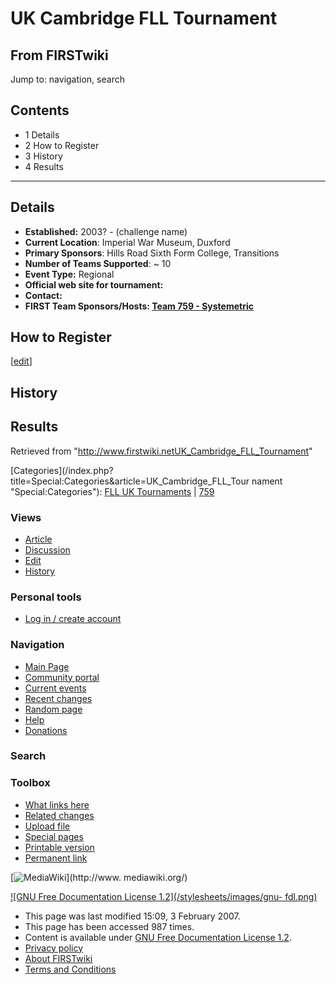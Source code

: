 # UK Cambridge FLL Tournament

## From FIRSTwiki

Jump to: navigation, search

## Contents

- 1 Details
- 2 How to Register
- 3 History
- 4 Results

--------------------------------------------------------------------------------

## Details

- **Established:** 2003? - (challenge name)
- **Current Location**: Imperial War Museum, Duxford
- **Primary Sponsors**: Hills Road Sixth Form College, Transitions
- **Number of Teams Supported**: ~ 10
- **Event Type:** Regional
- **Official web site for tournament:** 
- **Contact:** 
- **FIRST Team Sponsors/Hosts: [Team 759 - Systemetric](759 "759")**

## How to Register

[[edit](/index.php?title=UK_Cambridge_FLL_Tournament&action=edit&section=3 "Edit section: History")]

## History

## Results

Retrieved from "<http://www.firstwiki.netUK_Cambridge_FLL_Tournament>"

[Categories](/index.php?title=Special:Categories&article=UK_Cambridge_FLL_Tour
nament "Special:Categories"): [FLL UK Tournaments](Category:FLL_UK_Tournaments "Category:FLL UK
Tournaments") | [759](Category:759 "Category:759")

### Views

- [Article](UK_Cambridge_FLL_Tournament)
- [Discussion](/index.php?title=Talk:UK_Cambridge_FLL_Tournament&action=edit)
- [Edit](/index.php?title=UK_Cambridge_FLL_Tournament&action=edit)
- [History](/index.php?title=UK_Cambridge_FLL_Tournament&action=history)

### Personal tools

- [Log in / create account](/index.php?title=Special:Userlogin&returnto=UK_Cambridge_FLL_Tournament)

[](Main_Page "Main Page")

### Navigation

- [Main Page](Main_Page)
- [Community portal](FIRSTwiki:Community_portal)
- [Current events](Current_events)
- [Recent changes](Special:Recentchanges)
- [Random page](Special:Random)
- [Help](Help:Contents)
- [Donations](FIRSTwiki:Site_support)

### Search

### Toolbox

- [What links here](Special:Whatlinkshere/UK_Cambridge_FLL_Tournament)
- [Related changes](Special:Recentchangeslinked/UK_Cambridge_FLL_Tournament)
- [Upload file](Special:Upload)
- [Special pages](Special:Specialpages)
- [Printable version](/index.php?title=UK_Cambridge_FLL_Tournament&printable=yes)
- [Permanent link](/index.php?title=UK_Cambridge_FLL_Tournament&oldid=54374)

[![MediaWiki](/skins/common/images/poweredby_mediawiki_88x31.png)](http://www.
mediawiki.org/)

[![GNU Free Documentation License 1.2](/stylesheets/images/gnu-
fdl.png)](http://www.gnu.org/copyleft/fdl.html)

- This page was last modified 15:09, 3 February 2007.
- This page has been accessed 987 times.
- Content is available under [GNU Free Documentation License 1.2](http://www.gnu.org/copyleft/fdl.html "http://www.gnu.org/copyleft/fdl.html").
- [Privacy policy](FIRSTwiki:Privacy_policy "FIRSTwiki:Privacy policy")
- [About FIRSTwiki](FIRSTwiki:About "FIRSTwiki:About")
- [Terms and Conditions](FIRSTwiki:Terms_and_conditions "FIRSTwiki:Terms and conditions")
